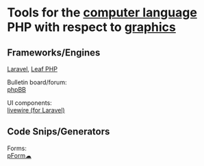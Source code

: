 
# Tools for the [computer language](https://trendless.tech/langs) PHP with respect to [graphics](https://trendless.tech/graphics/)

## Frameworks/Engines

[Laravel](https://laravel.com/),
[Leaf PHP](https://leafphp.dev/)

Bulletin board/forum:  
[phpBB](https://www.phpbb.com/)

UI components:  
[livewire (for Laravel)](https://github.com/livewire/livewire)

## Code Snips/Generators

Forms:  
[pForm☁](http://www.phpform.org/)
